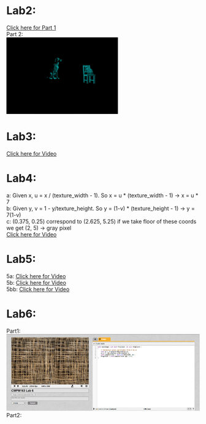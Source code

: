 # Lab2:
[Click here for Part 1](https://drive.google.com/open?id=12XcsJsSQLhoWVwr6jooyYJFzUEKQgkJX)  
Part 2:  
<img src="images/lab2-part2.png" height="200">
# Lab3:
[Click here for Video](https://drive.google.com/open?id=1FSYGRuUAHmQMaXYK3yGAJXEnI6veuW-t)
# Lab4:
a: Given x, u = x / (texture_width - 1). So x = u * (texture_width - 1) -> x = u * 7  
b: Given y, v = 1 - y/texture_height. So y = (1-v) * (texture_height - 1) -> y = 7(1-v)  
c: (0.375, 0.25) correspond to (2.625, 5.25)  if we take floor of these coords we get (2, 5) -> gray pixel  
[Click here for Video](https://drive.google.com/open?id=1aXsg3D2UseHUt3qSQU3OBM-qIoriGPzQ)
# Lab5:
5a:
[Click here for Video](https://drive.google.com/open?id=1bt1tu0YAkmIwvzpCUEo9D3sHz7EU3zg1)  
5b:
[Click here for Video](https://drive.google.com/open?id=1wmnDQWku3Y5MdPg2sjVgKrIt_2EmgLEN)  
5bb:
[Click here for Video](https://drive.google.com/open?id=1vvqWBPhnCWEwygEjhkNxzmH8uSVtoeUj)
# Lab6:
Part1:  
<img src="images/lab6-part1.png" height="200">
Part2:

